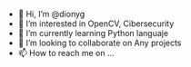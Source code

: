 - 👋 Hi, I’m @dionyg
- 👀 I’m interested in OpenCV, Cibersecurity
- 🌱 I’m currently learning Python languaje
- 💞️ I’m looking to collaborate on Any projects
- 📫 How to reach me on ...

<!---
dionyg/dionyg is a ✨ special ✨ repository because its `README.md` (this file) appears on your GitHub profile.
You can click the Preview link to take a look at your changes.
--->
